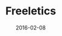 ---
layout: site
title: "Freeletics"
date: 2016-02-08
categories: [health-fitness]
version: 1.6.6
major: 1
minor: 6
patch: 6
slug: freeletics
link: https://www.freeletics.com/en
submitter: Akallabet
permalink: /sites/:slug
---